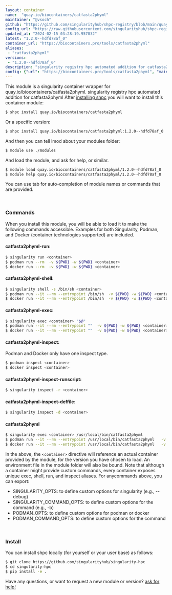 ```yaml
---
layout: container
name:  "quay.io/biocontainers/catfasta2phyml"
maintainer: "@vsoch"
github: "https://github.com/singularityhub/shpc-registry/blob/main/quay.io/biocontainers/catfasta2phyml/container.yaml"
config_url: "https://raw.githubusercontent.com/singularityhub/shpc-registry/main/quay.io/biocontainers/catfasta2phyml/container.yaml"
updated_at: "2024-02-15 03:28:19.957832"
latest: "1.2.0--hdfd78af_0"
container_url: "https://biocontainers.pro/tools/catfasta2phyml"
aliases:
 - "catfasta2phyml"
versions:
 - "1.2.0--hdfd78af_0"
description: "singularity registry hpc automated addition for catfasta2phyml"
config: {"url": "https://biocontainers.pro/tools/catfasta2phyml", "maintainer": "@vsoch", "description": "singularity registry hpc automated addition for catfasta2phyml", "latest": {"1.2.0--hdfd78af_0": "sha256:3f950b0242e2aace28f6bd9ea441309085c56ab9a4d762ba60dd3d9c7362034d"}, "tags": {"1.2.0--hdfd78af_0": "sha256:3f950b0242e2aace28f6bd9ea441309085c56ab9a4d762ba60dd3d9c7362034d"}, "docker": "quay.io/biocontainers/catfasta2phyml", "aliases": {"catfasta2phyml": "/usr/local/bin/catfasta2phyml"}}
---
```


This module is a singularity container wrapper for quay.io/biocontainers/catfasta2phyml.
singularity registry hpc automated addition for catfasta2phyml
After [installing shpc](#install) you will want to install this container module:


```bash
$ shpc install quay.io/biocontainers/catfasta2phyml
```

Or a specific version:

```bash
$ shpc install quay.io/biocontainers/catfasta2phyml:1.2.0--hdfd78af_0
```

And then you can tell lmod about your modules folder:

```bash
$ module use ./modules
```

And load the module, and ask for help, or similar.

```bash
$ module load quay.io/biocontainers/catfasta2phyml/1.2.0--hdfd78af_0
$ module help quay.io/biocontainers/catfasta2phyml/1.2.0--hdfd78af_0
```

You can use tab for auto-completion of module names or commands that are provided.

<br>

### Commands

When you install this module, you will be able to load it to make the following commands accessible.
Examples for both Singularity, Podman, and Docker (container technologies supported) are included.

#### catfasta2phyml-run:

```bash
$ singularity run <container>
$ podman run --rm  -v ${PWD} -w ${PWD} <container>
$ docker run --rm  -v ${PWD} -w ${PWD} <container>
```

#### catfasta2phyml-shell:

```bash
$ singularity shell -s /bin/sh <container>
$ podman run --it --rm --entrypoint /bin/sh  -v ${PWD} -w ${PWD} <container>
$ docker run --it --rm --entrypoint /bin/sh  -v ${PWD} -w ${PWD} <container>
```

#### catfasta2phyml-exec:

```bash
$ singularity exec <container> "$@"
$ podman run --it --rm --entrypoint ""  -v ${PWD} -w ${PWD} <container> "$@"
$ docker run --it --rm --entrypoint ""  -v ${PWD} -w ${PWD} <container> "$@"
```

#### catfasta2phyml-inspect:

Podman and Docker only have one inspect type.

```bash
$ podman inspect <container>
$ docker inspect <container>
```

#### catfasta2phyml-inspect-runscript:

```bash
$ singularity inspect -r <container>
```

#### catfasta2phyml-inspect-deffile:

```bash
$ singularity inspect -d <container>
```


#### catfasta2phyml

```bash
$ singularity exec <container> /usr/local/bin/catfasta2phyml
$ podman run --it --rm --entrypoint /usr/local/bin/catfasta2phyml   -v ${PWD} -w ${PWD} <container> -c " $@"
$ docker run --it --rm --entrypoint /usr/local/bin/catfasta2phyml   -v ${PWD} -w ${PWD} <container> -c " $@"
```



In the above, the `<container>` directive will reference an actual container provided
by the module, for the version you have chosen to load. An environment file in the
module folder will also be bound. Note that although a container
might provide custom commands, every container exposes unique exec, shell, run, and
inspect aliases. For anycommands above, you can export:

 - SINGULARITY_OPTS: to define custom options for singularity (e.g., --debug)
 - SINGULARITY_COMMAND_OPTS: to define custom options for the command (e.g., -b)
 - PODMAN_OPTS: to define custom options for podman or docker
 - PODMAN_COMMAND_OPTS: to define custom options for the command

<br>

### Install

You can install shpc locally (for yourself or your user base) as follows:

```bash
$ git clone https://github.com/singularityhub/singularity-hpc
$ cd singularity-hpc
$ pip install -e .
```

Have any questions, or want to request a new module or version? [ask for help!](https://github.com/singularityhub/singularity-hpc/issues)